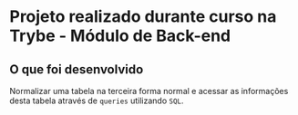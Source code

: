 # Projeto realizado durante curso na Trybe - Módulo de Back-end

## O que foi desenvolvido

Normalizar uma tabela na terceira forma normal e acessar as informações desta tabela através de `queries` utilizando `SQL`.

